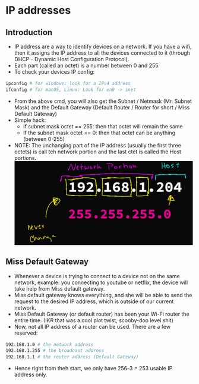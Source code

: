 # IP addresses

## Introduction
- IP address are a way to identify devices on a network. If you have a wifi, then it assigns the IP address to all the devices connected to it (through DHCP - Dynamic Host Configuration Protocol).
- Each part (called an octet) is a number between 0 and 255.
- To check your devices IP config:
```bash
ipconfig # for windows: look for a IPv4 address
ifconfig # for macOS, Linux: Look for en0 -> inet
```
- From the above cmd, you will also get the Subnet / Netmask (Mr. Subnet Mask) and the Default Gateway (Default Router / Router for short / Miss Default Gateway)
- Simple hack:
    - If subnet mask octet == 255: then that octet will remain the same
    - If the subnet mask octet == 0: then that octet can be anything (between 0-255)
- NOTE: The unchanging part of the IP address (usually the first three octets) is call teh network portion and the last ctet is called the Host portions.
![network and host portion](assets/1.png)

## Miss Default Gateway
- Whenever a device is trying to connect to a device not on the same network, example: you connecting to youtube or netflix, the device will take help from Miss default gateway.
- Miss default gateway knows everything, and she will be able to send the request to the desired IP address, which is outside of our current network.
- Miss Default Gateway (or default router) has been your Wi-Fi router the entire time. (IKR that was a cool plot twist, scooby-doo level shit)
- Now, not all IP address of a router can be used. There are a few reserved:
```bash
192.168.1.0 # the network address
192.168.1.255 # the broadcast address
192.168.1.1 # the router address (Default Gateway)
```
- Hence right from theh start, we only have 256-3 = 253 usable IP address only.
